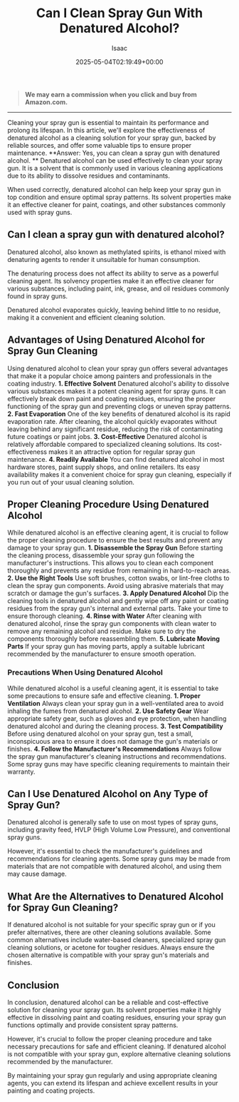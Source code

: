 ﻿---
author: Isaac
layout: post
title: Can I Clean Spray Gun With Denatured Alcohol?
date: '2025-05-04T02:19:49+00:00'
categories:
- DIY Paintings
tags: []
slug: /can-i-clean-spray-gun-with-denatured-alcohol/
lastmod: 2025-05-07T12:21:26+03:00
---
> **We may earn a commission when you click and buy from Amazon.com.**
>

---
Cleaning your spray gun is essential to maintain its performance and prolong its lifespan. In this article, we'll explore the effectiveness of denatured alcohol as a cleaning solution for your spray gun, backed by reliable sources, and offer some valuable tips to ensure proper maintenance.
**Answer: Yes, you can clean a spray gun with denatured alcohol. **
Denatured alcohol can be used effectively to clean your spray gun. It is a solvent that is commonly used in various cleaning applications due to its ability to dissolve residues and contaminants.

When used correctly, denatured alcohol can help keep your spray gun in top condition and ensure optimal spray patterns. Its solvent properties make it an effective cleaner for paint, coatings, and other substances commonly used with spray guns.
## Can I clean a spray gun with denatured alcohol?
Denatured alcohol, also known as methylated spirits, is ethanol mixed with denaturing agents to render it unsuitable for human consumption.

The denaturing process does not affect its ability to serve as a powerful cleaning agent. Its solvency properties make it an effective cleaner for various substances, including paint, ink, grease, and oil residues commonly found in spray guns.

Denatured alcohol evaporates quickly, leaving behind little to no residue, making it a convenient and efficient cleaning solution.
## **Advantages of Using Denatured Alcohol for Spray Gun Cleaning**
Using denatured alcohol to clean your spray gun offers several advantages that make it a popular choice among painters and professionals in the coating industry.
**1. Effective Solvent**
Denatured alcohol's ability to dissolve various substances makes it a potent cleaning agent for spray guns. It can effectively break down paint and coating residues, ensuring the proper functioning of the spray gun and preventing clogs or uneven spray patterns.
**2. Fast Evaporation**
One of the key benefits of denatured alcohol is its rapid evaporation rate. After cleaning, the alcohol quickly evaporates without leaving behind any significant residue, reducing the risk of contaminating future coatings or paint jobs.
**3. Cost-Effective**
Denatured alcohol is relatively affordable compared to specialized cleaning solutions. Its cost-effectiveness makes it an attractive option for regular spray gun maintenance.
**4. Readily Available**
You can find denatured alcohol in most hardware stores, paint supply shops, and online retailers. Its easy availability makes it a convenient choice for spray gun cleaning, especially if you run out of your usual cleaning solution.
## **Proper Cleaning Procedure Using Denatured Alcohol**
While denatured alcohol is an effective cleaning agent, it is crucial to follow the proper cleaning procedure to ensure the best results and prevent any damage to your spray gun.
**1. Disassemble the Spray Gun**
Before starting the cleaning process, disassemble your spray gun following the manufacturer's instructions. This allows you to clean each component thoroughly and prevents any residue from remaining in hard-to-reach areas.
**2. Use the Right Tools**
Use soft brushes, cotton swabs, or lint-free cloths to clean the spray gun components. Avoid using abrasive materials that may scratch or damage the gun's surfaces.
**3. Apply Denatured Alcohol**
Dip the cleaning tools in denatured alcohol and gently wipe off any paint or coating residues from the spray gun's internal and external parts. Take your time to ensure thorough cleaning.
**4. Rinse with Water**
After cleaning with denatured alcohol, rinse the spray gun components with clean water to remove any remaining alcohol and residue. Make sure to dry the components thoroughly before reassembling them.
**5. Lubricate Moving Parts**
If your spray gun has moving parts, apply a suitable lubricant recommended by the manufacturer to ensure smooth operation.
### **Precautions When Using Denatured Alcohol**
While denatured alcohol is a useful cleaning agent, it is essential to take some precautions to ensure safe and effective cleaning.
**1. Proper Ventilation**
Always clean your spray gun in a well-ventilated area to avoid inhaling the fumes from denatured alcohol.
**2. Use Safety Gear**
Wear appropriate safety gear, such as gloves and eye protection, when handling denatured alcohol and during the cleaning process.
**3. Test Compatibility**
Before using denatured alcohol on your spray gun, test a small, inconspicuous area to ensure it does not damage the gun's materials or finishes.
**4. Follow the Manufacturer's Recommendations**
Always follow the spray gun manufacturer's cleaning instructions and recommendations. Some spray guns may have specific cleaning requirements to maintain their warranty.
## **Can I Use Denatured Alcohol on Any Type of Spray Gun?**
Denatured alcohol is generally safe to use on most types of spray guns, including gravity feed, HVLP (High Volume Low Pressure), and conventional spray guns.

However, it's essential to check the manufacturer's guidelines and recommendations for cleaning agents. Some spray guns may be made from materials that are not compatible with denatured alcohol, and using them may cause damage.
## **What Are the Alternatives to Denatured Alcohol for Spray Gun Cleaning?**
If denatured alcohol is not suitable for your specific spray gun or if you prefer alternatives, there are other cleaning solutions available. Some common alternatives include water-based cleaners, specialized spray gun cleaning solutions, or acetone for tougher residues. Always ensure the chosen alternative is compatible with your spray gun's materials and finishes.
## **Conclusion**
In conclusion, denatured alcohol can be a reliable and cost-effective solution for cleaning your spray gun. Its solvent properties make it highly effective in dissolving paint and coating residues, ensuring your spray gun functions optimally and provide consistent spray patterns.

However, it's crucial to follow the proper cleaning procedure and take necessary precautions for safe and efficient cleaning. If denatured alcohol is not compatible with your spray gun, explore alternative cleaning solutions recommended by the manufacturer.

By maintaining your spray gun regularly and using appropriate cleaning agents, you can extend its lifespan and achieve excellent results in your painting and coating projects.